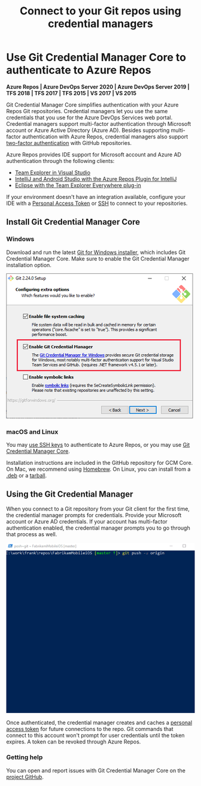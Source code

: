 ﻿---
title: Connect to your Git repos using credential managers
titleSuffix: Azure Repos
description: Authenticate to Azure Repos and TFS Git repos using credential managers
ms.assetid: 7779af87-460c-4078-bc2b-ceb4b758c24e
ms.technology: devops-code-git 
ms.topic: conceptual
ms.date: 11/13/2020
monikerRange: '>= tfs-2015'
---

# Use Git Credential Manager Core to authenticate to Azure Repos
**Azure Repos | Azure DevOps Server 2020 | Azure DevOps Server 2019 | TFS 2018 | TFS 2017 | TFS 2015 | VS 2017 | VS 2015**

Git Credential Manager Core simplifies authentication with your Azure Repos Git repositories. Credential managers let you use the same credentials that you use for the Azure DevOps Services web portal. Credential managers support multi-factor authentication through Microsoft account or Azure Active Directory (Azure AD).  Besides supporting multi-factor authentication with Azure Repos, credential managers also support [two-factor authentication](https://help.github.com/articles/about-two-factor-authentication/) with GitHub repositories.

Azure Repos provides IDE support for Microsoft account and Azure AD authentication through the following clients:

- [Team Explorer in Visual Studio](../../organizations/projects/connect-to-projects.md)
- [IntelliJ and Android Studio with the Azure Repos Plugin for IntelliJ](/previous-versions/azure/devops/java/download-intellij-plug-in)
- [Eclipse with the Team Explorer Everywhere plug-in](https://github.com/Microsoft/team-explorer-everywhere)

If your environment doesn't have an integration available, configure your IDE with a [Personal Access Token](../../organizations/accounts/use-personal-access-tokens-to-authenticate.md) or [SSH](use-ssh-keys-to-authenticate.md) to connect to your repositories.

## Install Git Credential Manager Core

### Windows

Download and run the latest [Git for Windows installer](https://git-scm.com/download/win), which includes Git Credential Manager Core. Make sure to enable the Git Credential Manager installation option.

   ![Select Enable Git Credential Manager during Git for Windows install](media/install-git-with-git-credential-manager.png) 

### macOS and Linux

You may [use SSH keys](use-ssh-keys-to-authenticate.md) to authenticate to Azure Repos, or you may use [Git Credential Manager Core](https://github.com/microsoft/Git-Credential-Manager-Core).

Installation instructions are included in the GitHub repository for GCM Core.
On Mac, we recommend using [Homebrew](https://github.com/microsoft/Git-Credential-Manager-Core#macos-homebrew).
On Linux, you can install from a [.deb](https://github.com/microsoft/Git-Credential-Manager-Core#linux-debian-package-deb) or a [tarball](https://github.com/microsoft/Git-Credential-Manager-Core#linux-tarball-targz).

## Using the Git Credential Manager

When you connect to a Git repository from your Git client for the first time, the credential manager prompts for credentials. Provide your Microsoft account or Azure AD credentials. If your account has multi-factor authentication enabled, the credential manager prompts you to go through that process as well.

![Git Credential Manager prompting during Git pull](media/gcm_login_prompt.gif)

Once authenticated, the credential manager creates and caches a [personal access token](../../organizations/accounts/use-personal-access-tokens-to-authenticate.md) for future connections to the repo. Git commands that connect to this account won't prompt for user credentials until the token expires. A token can be revoked through Azure Repos.

### Getting help

You can open and report issues with Git Credential Manager Core on the [project GitHub](https://github.com/microsoft/Git-Credential-Manager-Core/issues).
